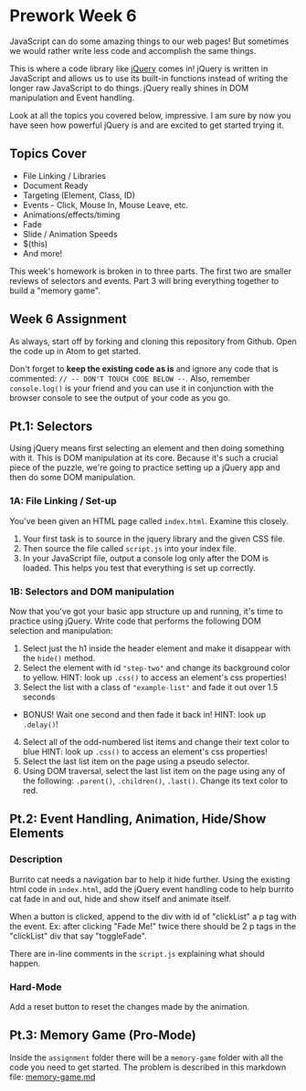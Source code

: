 # Prework Week 6

JavaScript can do some amazing things to our web pages! But sometimes we would rather write less code and accomplish the same things.

This is where a code library like [jQuery](http://www.jquery.com) comes in! jQuery is written in JavaScript and allows us to use its built-in functions instead of writing the longer raw  JavaScript to do things. jQuery really shines in DOM manipulation and Event handling.

Look at all the topics you covered below, impressive. I am sure by now you have seen how powerful jQuery is and are excited to get started trying it.

## Topics Cover
- File Linking / Libraries
- Document Ready
- Targeting (Element, Class, ID)
- Events - Click, Mouse In, Mouse Leave, etc.
- Animations/effects/timing
- Fade
- Slide / Animation Speeds
- $(this)
- And more!

This week's homework is broken in to three parts. The first two are smaller reviews of selectors and events. Part 3 will bring everything together to build a "memory game".

## Week 6 Assignment
As always, start off by forking and cloning this repository from Github. Open the code up in Atom to get started.

Don't forget to **keep the existing code as is** and ignore any code that is commented: `// -- DON'T TOUCH CODE BELOW --`. Also, remember `console.log()` is your friend and you can use it in conjunction with the browser console to see the output of your code as you go.

## Pt.1: Selectors
Using jQuery means first selecting an element and then doing something with it. This is DOM manipulation at its core. Because it's such a crucial piece of the puzzle, we're going to practice setting up a jQuery app and then do some DOM manipulation.

### 1A: File Linking / Set-up

You've been given an HTML page called `index.html`. Examine this closely.

1. Your first task is to source in the jquery library and the given CSS file.
2. Then source the file called `script.js` into your index file.
3. In your JavaScript file, output a console log only after the DOM is loaded. This helps you test that everything is set up correctly.

### 1B: Selectors and DOM manipulation

Now that you've got your basic app structure up and running, it's time to practice using jQuery. Write code that performs the following DOM selection and manipulation:

1. Select just the h1 inside the header element and make it disappear with the `hide()` method. 
2. Select the element with id `"step-two"` and change its background color to yellow. HINT: look up `.css()` to access an element's css properties!
3. Select the list with a class of `"example-list"` and fade it out over 1.5 seconds
  - BONUS! Wait one second and then fade it back in! HINT: look up `.delay()`!
4. Select all of the odd-numbered list items and change their text color to blue HINT: look up `.css()` to access an element's css properties!
5. Select the last list item on the page using a pseudo selector.
6. Using DOM traversal, select the last list item on the page using any of the following: `.parent()`, `.children()`, `.last()`. Change its text color to red.

## Pt.2: Event Handling, Animation, Hide/Show Elements

### Description
Burrito cat needs a navigation bar to help it hide further. Using the existing html code in `index.html`, add the jQuery event handling code to help burrito cat fade in and out, hide and show itself and animate itself.

When a button is clicked, append to the div with id of "clickList" a p tag with the event. Ex: after clicking "Fade Me!" twice there should be 2 p tags in the "clickList" div that say "toggleFade".

There are in-line comments in the `script.js` explaining what should happen.

### Hard-Mode
Add a reset button to reset the changes made by the animation.

## Pt.3: Memory Game (Pro-Mode)
Inside the `assignment` folder there will be a `memory-game` folder with all the code you need to get started. The problem is described in this markdown file: [memory-game.md](assignment/memory-game/memory-game.md)
